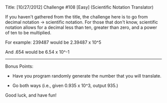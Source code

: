 Title: [10/27/2012] Challenge #108 [Easy] (Scientific Notation Translator)

If you haven't gathered from the title, the challenge here is to go from decimal notation -> scientific notation.  For those that don't know, scientific notation allows for a decimal less than ten, greater than zero, and a power of ten to be multiplied.

For example: 239487 would be 2.39487 x 10^5

And .654 would be 6.54 x 10^-1

_____________

Bonus Points:

* Have you program randomly generate the number that you will translate.

* Go both ways (i.e., given 0.935 x 10^3, output 935.)

Good luck, and have fun!